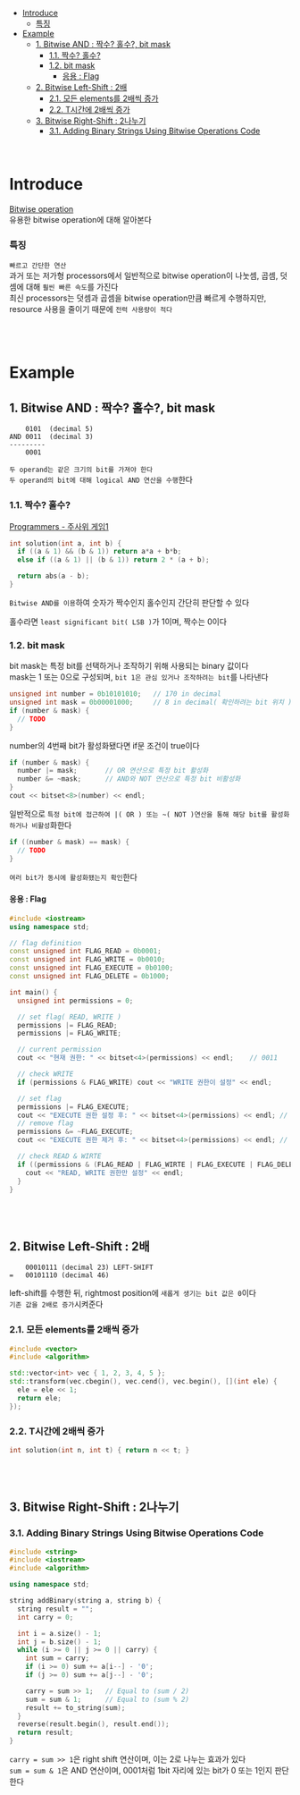 - [Introduce](#introduce)
    - [특징](#특징)
- [Example](#example)
  - [1. Bitwise AND : 짝수? 홀수?, bit mask](#1-bitwise-and--짝수-홀수-bit-mask)
    - [1.1. 짝수? 홀수?](#11-짝수-홀수)
    - [1.2. bit mask](#12-bit-mask)
      - [응용 : Flag](#응용--flag)
  - [2. Bitwise Left-Shift : 2배](#2-bitwise-left-shift--2배)
    - [2.1. 모든 elements를 2배씩 증가](#21-모든-elements를-2배씩-증가)
    - [2.2. T시간에 2배씩 증가](#22-t시간에-2배씩-증가)
  - [3. Bitwise Right-Shift : 2나누기](#3-bitwise-right-shift--2나누기)
    - [3.1. Adding Binary Strings Using Bitwise Operations Code](#31-adding-binary-strings-using-bitwise-operations-code)

<br>

# Introduce
[ Bitwise operation ](https://en.wikipedia.org/wiki/Bitwise_operation)<br>
유용한 bitwise operation에 대해 알아본다<br>

### 특징
`빠르고 간단한 연산`<br>
과거 또는 저가형 processors에서 일반적으로 bitwise operation이 나눗셈, 곱셈, 덧셈에 대해 `훨씬 빠른 속도`를 가진다<br>
최신 processors는 덧셈과 곱셈을 bitwise operation만큼 빠르게 수행하지만, resource 사용을 줄이기 때문에 `전력 사용량이 적다`<br>

<br>
<br>

# Example
## 1. Bitwise AND : 짝수? 홀수?, bit mask
```
    0101  (decimal 5)
AND 0011  (decimal 3)
---------
    0001
```
`두 operand는 같은 크기의 bit를 가져야 한다`<br>
`두 operand의 bit에 대해 logical AND 연산을 수행`한다<br>

### 1.1. 짝수? 홀수?
[ Programmers - 주사위 게임1 ](https://school.programmers.co.kr/learn/courses/30/lessons/181839/solution_groups?language=cpp)<br>
```cpp
int solution(int a, int b) {
  if ((a & 1) && (b & 1)) return a*a + b*b;
  else if ((a & 1) || (b & 1)) return 2 * (a + b);

  return abs(a - b);
}
```
`Bitwise AND를 이용`하여 숫자가 짝수인지 홀수인지 간단히 판단할 수 있다   

홀수라면 `least significant bit( LSB )`가 1이며, 짝수는 0이다   

### 1.2. bit mask
bit mask는 특정 bit를 선택하거나 조작하기 위해 사용되는 binary 값이다   
mask는 1 또는 0으로 구성되며, `bit 1은 관심 있거나 조작하려는 bit`를 나타낸다   
```cpp
unsigned int number = 0b10101010;   // 170 in decimal
unsigned int mask = 0b00001000;     // 8 in decimal( 확인하려는 bit 위치 )
if (number & mask) {
  // TODO
}
```
number의 4번째 bit가 활성화됐다면 if문 조건이 true이다   
```cpp
if (number & mask) {
  number |= mask;       // OR 연산으로 특정 bit 활성화
  number &= ~mask;      // AND와 NOT 연산으로 특정 bit 비활성화
}
cout << bitset<8>(number) << endl;
```
일반적으로 `특정 bit에 접근하여 |( OR ) 또는 ~( NOT )연산을 통해 해당 bit를 활성화하거나 비활성`화한다   

```cpp
if ((number & mask) == mask) {
  // TODO
}
```
`여러 bit가 동시에 활성화됐는지 확인`한다   
#### 응용 : Flag
```cpp
#include <iostream>
using namespace std;

// flag definition
const unsigned int FLAG_READ = 0b0001;
const unsigned int FLAG_WRITE = 0b0010;
const unsigned int FLAG_EXECUTE = 0b0100;
const unsigned int FLAG_DELETE = 0b1000;

int main() {
  unsigned int permissions = 0;

  // set flag( READ, WRITE )
  permissions |= FLAG_READ;
  permissions |= FLAG_WRITE;

  // current permission
  cout << "현재 권한: " << bitset<4>(permissions) << endl;    // 0011

  // check WRITE
  if (permissions & FLAG_WRITE) cout << "WRITE 권한이 설정" << endl;

  // set flag
  permissions |= FLAG_EXECUTE;
  cout << "EXECUTE 권한 설정 후: " << bitset<4>(permissions) << endl; // 0111
  // remove flag
  permissions &= ~FLAG_EXECUTE;
  cout << "EXECUTE 권한 제거 후: " << bitset<4>(permissions) << endl; // 0011

  // check READ & WIRTE
  if ((permissions & (FLAG_READ | FLAG_WIRTE | FLAG_EXECUTE | FLAG_DELETE) == (FLAG_READ | FLAG_EXECUTE))) {
    cout << "READ, WRITE 권한만 설정" << endl;
  }
}
```

<br><br>

## 2. Bitwise Left-Shift : 2배
```
    00010111 (decimal 23) LEFT-SHIFT
=   00101110 (decimal 46)
```
left-shift를 수행한 뒤, rightmost position에 `새롭게 생기는 bit 값은 0`이다<br>
`기존 값을 2배로 증가`시켜준다<br>
### 2.1. 모든 elements를 2배씩 증가
```cpp
#include <vector>
#include <algorithm>

std::vector<int> vec { 1, 2, 3, 4, 5 };
std::transform(vec.cbegin(), vec.cend(), vec.begin(), [](int ele) {
  ele = ele << 1;
  return ele;
});
```

### 2.2. T시간에 2배씩 증가
```cpp
int solution(int n, int t) { return n << t; }
```

<br><br>

## 3. Bitwise Right-Shift : 2나누기
### 3.1. Adding Binary Strings Using Bitwise Operations Code
```cpp
#include <string>
#include <iostream>
#include <algorithm>

using namespace std;

string addBinary(string a, string b) {
  string result = "";
  int carry = 0;

  int i = a.size() - 1;
  int j = b.size() - 1;
  while (i >= 0 || j >= 0 || carry) {
    int sum = carry;
    if (i >= 0) sum += a[i--] - '0';
    if (j >= 0) sum += a[j--] - '0';

    carry = sum >> 1;   // Equal to (sum / 2)
    sum = sum & 1;      // Equal to (sum % 2)
    result += to_string(sum);
  }
  reverse(result.begin(), result.end());
  return result;
}
```
`carry = sum >> 1`은 right shift 연산이며, 이는 2로 나누는 효과가 있다   
`sum = sum & 1`은 AND 연산이며, 0001처럼 1bit 자리에 있는 bit가 0 또는 1인지 판단한다   

<br><br>